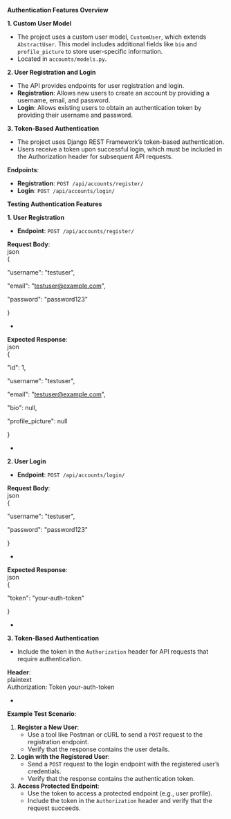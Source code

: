 
**Authentication Features Overview**

**1. Custom User Model**



* The project uses a custom user model, `CustomUser`, which extends `AbstractUser`. This model includes additional fields like `bio` and `profile_picture` to store user-specific information.
* Located in `accounts/models.py`.

**2. User Registration and Login**



* The API provides endpoints for user registration and login.
* **Registration**: Allows new users to create an account by providing a username, email, and password.
* **Login**: Allows existing users to obtain an authentication token by providing their username and password.

**3. Token-Based Authentication**



* The project uses Django REST Framework’s token-based authentication.
* Users receive a token upon successful login, which must be included in the Authorization header for subsequent API requests.

**Endpoints**:



* **Registration**: `POST /api/accounts/register/`
* **Login**: `POST /api/accounts/login/`

**Testing Authentication Features**

**1. User Registration**



* **Endpoint**: `POST /api/accounts/register/`

**Request Body**: \
json \
{

  "username": "testuser",

  "email": "testuser@example.com",

  "password": "password123"

}



* 

**Expected Response**: \
json \
{

  "id": 1,

  "username": "testuser",

  "email": "testuser@example.com",

  "bio": null,

  "profile_picture": null

}



* 

**2. User Login**



* **Endpoint**: `POST /api/accounts/login/`

**Request Body**: \
json \
{

  "username": "testuser",

  "password": "password123"

}



* 

**Expected Response**: \
json \
{

  "token": "your-auth-token"

}



* 

**3. Token-Based Authentication**



* Include the token in the `Authorization` header for API requests that require authentication.

**Header**: \
plaintext \
Authorization: Token your-auth-token



* 

**Example Test Scenario**:



1. **Register a New User**:
    * Use a tool like Postman or cURL to send a `POST` request to the registration endpoint.
    * Verify that the response contains the user details.
2. **Login with the Registered User**:
    * Send a `POST` request to the login endpoint with the registered user’s credentials.
    * Verify that the response contains the authentication token.
3. **Access Protected Endpoint**:
    * Use the token to access a protected endpoint (e.g., user profile).
    * Include the token in the `Authorization` header and verify that the request succeeds.